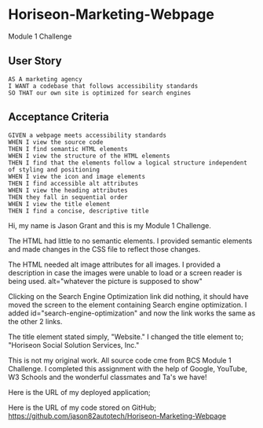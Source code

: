 # Horiseon-Marketing-Webpage
Module 1 Challenge
## User Story

```
AS A marketing agency
I WANT a codebase that follows accessibility standards
SO THAT our own site is optimized for search engines
```

## Acceptance Criteria

```
GIVEN a webpage meets accessibility standards
WHEN I view the source code
THEN I find semantic HTML elements
WHEN I view the structure of the HTML elements
THEN I find that the elements follow a logical structure independent of styling and positioning
WHEN I view the icon and image elements
THEN I find accessible alt attributes
WHEN I view the heading attributes
THEN they fall in sequential order
WHEN I view the title element
THEN I find a concise, descriptive title
```
Hi, my name is Jason Grant and this is my Module 1 Challenge.

The HTML had little to no semantic elements. I provided semantic elements and made changes in the CSS file to reflect those changes.


The HTML needed alt image attributes for all images. I provided a description in case the images were unable to load or a screen reader is being used. alt="whatever the picture is supposed to show"

Clicking on the Search Engine Optimization link did nothing, it should have moved the screen to the element containing Search engine optimization. I added id="search-engine-optimization" and now the link works the same as the other 2 links.

The title element stated simply, "Website." I changed the title element to; "Horiseon Social Solution Services, Inc."

This is not my original work. All source code cme from BCS Module 1 Challenge. I completed this assignment with the help of Google, YouTube, W3 Schools and the wonderful classmates and Ta's we have!

Here is the URL of my deployed application; 

Here is the URL of my code stored on GitHub; https://github.com/jason82autotech/Horiseon-Marketing-Webpage